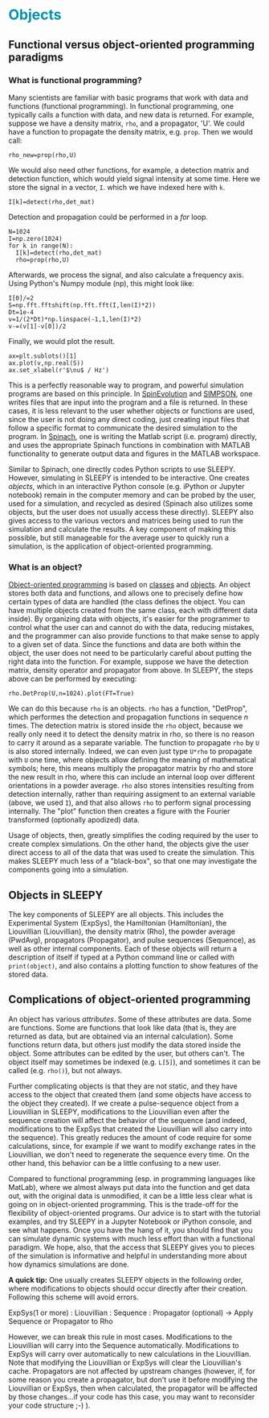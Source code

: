 # <font color="#0093AF">Objects</font>

## Functional versus object-oriented programming paradigms
### What is functional programming?
Many scientists are familiar with basic programs that work with data and functions (functional programming). In functional programming, one typically calls a function with data, and new data is returned. For example, suppose we have a density matrix, `rho`, and a propagator, 'U'. We could have a function to propagate the density matrix, e.g. `prop`. Then we would call:

```
rho_new=prop(rho,U)
```

We would also need other functions, for example, a detection matrix and detection function, which would yield signal intensity at some time. Here we store the signal in a vector, `I`. which we have indexed here with `k`.

```
I[k]=detect(rho,det_mat)
```

Detection and propagation could be performed in a *for* loop. 

```
N=1024
I=np.zero(1024)
for k in range(N):
  I[k]=detect(rho,det_mat)
  rho=prop(rho,U)
```

Afterwards, we process the signal, and also calculate a frequency axis. Using Python's Numpy module (np), this might look like:

```
I[0]/=2
S=np.fft.fftshift(np.fft.fft(I,len(I)*2))
Dt=1e-4
v=1/(2*Dt)*np.linspace(-1,1,len(I)*2)
v-=(v[1]-v[0])/2
```

Finally, we would plot the result.

```
ax=plt.sublots()[1]
ax.plot(v,np.real(S))
ax.set_xlabel(r'$\nu$ / Hz')
```

This is a perfectly reasonable way to program, and powerful simulation programs are based on this principle. In [SpinEvolution](https://Spinevolution.com) and [SIMPSON](https://inano.au.dk/about/research-centers-and-projects/nmr/software/simpson), one writes files that are input into the program and a file is returned. In these cases, it is less relevant to the user whether objects or functions are used, since the user is not doing any direct coding, just creating input files that follow a specific format to communicate the desired simulation to the program. In [Spinach](https://spindynamics.org/wiki/index.php?title=Main_Page), one is writing the Matlab script (i.e. program) directly, and uses the appropriate Spinach functions in combination with MATLAB functionality to generate output data and figures in the MATLAB workspace.

 Similar to Spinach, one directly codes Python scripts to use SLEEPY. However, simulating in SLEEPY is intended to be interactive. One creates *objects*, which in an interactive Python console (e.g. iPython or Jupyter notebook) remain in the computer memory and can be probed by the user, used for a simulation, and recycled as desired (Spinach also utilizes some objects, but the user does not usually access these directly). SLEEPY also gives access to the various vectors and matrices being used to run the simulation and calculate the results. A key component of making this possible, but still manageable for the average user to quickly run a simulation, is the application of object-oriented programming.

### What is an object?
[Object-oriented programming](https://en.wikipedia.org/wiki/Object-oriented_programming) is based on [classes](https://en.wikipedia.org/wiki/Class_(computer_programming)) and [objects](https://en.wikipedia.org/wiki/Object_(computer_science)). An object stores both data and functions, and allows one to precisely define how certain types of data are handled (the class defines the object. You can have multiple objects created from the same class, each with different data inside). By organizing data with objects, it's easier for the programmer to control what the user can and cannot do with the data, reducing mistakes, and the programmer can also provide functions to that make sense to apply to a given set of data. Since the functions and data are both within the object, the user does not need to be particularly careful about putting the right data into the function. For example, suppose we have the detection matrix, density operator and propagator from above. In SLEEPY, the steps above can be performed by executing:
```
rho.DetProp(U,n=1024).plot(FT=True)
```
We can do this because `rho` is an objects. `rho` has a function, "DetProp", which performes the detection and propagation functions in sequence *n* times. The detection matrix is stored inside the `rho` object, because we really only need it to detect the density matrix in rho, so there is no reason to carry it around as a separate variable. The function to propagate `rho` by `U` is also stored internally. Indeed, we can even just type `U*rho` to propagate with `U` one time, where objects allow defining the meaning of mathematical symbols; here, this means multiply the propagator matrix by rho and store the new result in rho, where this can include an internal loop over different orientations in a powder average. `rho` also stores intensities resulting from detection internally, rather than requiring assigment to an external variable (above, we used `I`), and that also allows `rho` to perform signal processing internally. The "plot" function then creates a figure with the Fourier transformed (optionally apodized) data. 

Usage of objects, then, greatly simplifies the coding required by the user to create complex simulations. On the other hand, the objects give the user direct access to all of the data that was used to create the simulation. This makes SLEEPY much less of a "black-box", so that one may investigate the components going into a simulation.

## Objects in SLEEPY
The key components of SLEEPY are all objects. This includes the Experimental System (ExpSys), the Hamiltonian (Hamiltonian), the Liouvillian (Liouvillian), the density matrix (Rho), the powder average (PwdAvg), propagators (Propagator), and pulse sequences (Sequence), as well as other internal components. Each of these objects will return a description of itself if typed at a Python command line or called with `print(object)`, and also contains a plotting function to show features of the stored data.

## Complications of object-oriented programming
An object has various *attributes*. Some of these attributes are data. Some are functions. Some are functions that look like data (that is, they are returned as data, but are obtained via an internal calculation). Some functions return data, but others just modify the data stored inside the object. Some attributes can be edited by the user, but others can't. The object itself may sometimes be indexed (e.g. `L[5]`), and sometimes it can be called (e.g. `rho()`), but not always. 

Further complicating objects is that they are not static, and they have access to the object that created them (and some objects have access to the object they created). If we create a pulse-sequence object from a Liouvillian in SLEEPY, modifications to the Liouvillian even after the sequence creation will affect the behavior of the sequence (and indeed, modifications to the ExpSys that created the Liouvillian will also carry into the sequence). This greatly reduces the amount of code require for some calculations, since, for example if we want to modify exchange rates in the Liouvillian, we don't need to regenerate the sequence every time. On the other hand, this behavior can be a little confusing to a new user.

Compared to functional programming (esp. in programming languages like MatLab), where we almost always put data into the function and get data out, with the original data is unmodified, it can be a little less clear what is going on in object-oriented programming. This is the trade-off for the flexibility of object-oriented programs. Our advice is to start with the tutorial examples, and try SLEEPY in a Jupyter Notebook or iPython console, and see what happens. Once you have the hang of it, you should find that you can simulate dynamic systems with much less effort than with a functional paradigm. We hope, also, that the access that SLEEPY gives you to pieces of the simulation is informative and helpful in understanding more about how dynamics simulations are done.

**A quick tip:** One usually creates SLEEPY objects in the following order, where modifications to objects should occur directly after their creation. Following this scheme will avoid errors.

ExpSys(1 or more) : Liouvillian : Sequence : Propagator (optional) -> Apply Sequence or Propagator to Rho

However, we can break this rule in most cases. Modifications to the Liouvillian will carry into the Sequence automatically. Modifications to ExpSys will carry over automatically to new calculations in the Liouvillian. Note that modifying the Liouvillian or ExpSys will clear the Liouvillian's cache. Propagators are not affected by upstream changes (however, if, for some reason you create a propagator, but don't use it before modifying the Liouvillian or ExpSys, then when calculated, the propagator will be affected by those changes...if your code has this case, you may want to reconsider your code structure ;-) ).
